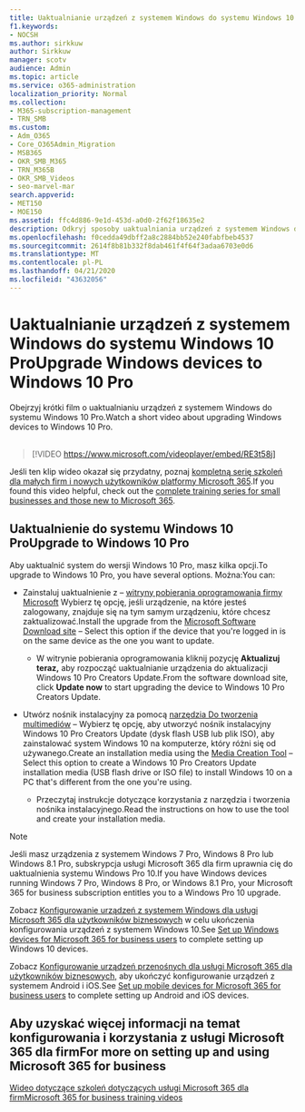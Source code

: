 ```yaml
---
title: Uaktualnianie urządzeń z systemem Windows do systemu Windows 10 Pro
f1.keywords:
- NOCSH
ms.author: sirkkuw
author: Sirkkuw
manager: scotv
audience: Admin
ms.topic: article
ms.service: o365-administration
localization_priority: Normal
ms.collection:
- M365-subscription-management
- TRN_SMB
ms.custom:
- Adm_O365
- Core_O365Admin_Migration
- MSB365
- OKR_SMB_M365
- TRN_M365B
- OKR_SMB_Videos
- seo-marvel-mar
search.appverid:
- MET150
- MOE150
ms.assetid: ffc4d886-9e1d-453d-a0d0-2f62f18635e2
description: Odkryj sposoby uaktualniania urządzeń z systemem Windows do systemu Windows 10 Pro w celu wykorzystania bardziej zaawansowanych funkcji zabezpieczeń i sieci biznesowych.
ms.openlocfilehash: f0cedda49dbff2a8c2884bb52e240fabfbeb4537
ms.sourcegitcommit: 2614f8b81b332f8dab461f4f64f3adaa6703e0d6
ms.translationtype: MT
ms.contentlocale: pl-PL
ms.lasthandoff: 04/21/2020
ms.locfileid: "43632056"
---
```

# <a name="upgrade-windows-devices-to-windows-10-pro"></a><span data-ttu-id="24e44-103">Uaktualnianie urządzeń z systemem Windows do systemu Windows 10 Pro</span><span class="sxs-lookup"><span data-stu-id="24e44-103">Upgrade Windows devices to Windows 10 Pro</span></span>

<span data-ttu-id="24e44-104">Obejrzyj krótki film o uaktualnianiu urządzeń z systemem Windows do systemu Windows 10 Pro.</span><span class="sxs-lookup"><span data-stu-id="24e44-104">Watch a short video about upgrading Windows devices to Windows 10 Pro.</span></span><br><br>

> [!VIDEO https://www.microsoft.com/videoplayer/embed/RE3t58j] 

<span data-ttu-id="24e44-105">Jeśli ten klip wideo okazał się przydatny, poznaj [kompletną serię szkoleń dla małych firm i nowych użytkowników platformy Microsoft 365](https://support.office.com/article/6ab4bbcd-79cf-4000-a0bd-d42ce4d12816).</span><span class="sxs-lookup"><span data-stu-id="24e44-105">If you found this video helpful, check out the [complete training series for small businesses and those new to Microsoft 365](https://support.office.com/article/6ab4bbcd-79cf-4000-a0bd-d42ce4d12816).</span></span>

## <a name="upgrade-to-windows-10-pro"></a><span data-ttu-id="24e44-106">Uaktualnienie do systemu Windows 10 Pro</span><span class="sxs-lookup"><span data-stu-id="24e44-106">Upgrade to Windows 10 Pro</span></span>
  
<span data-ttu-id="24e44-107">Aby uaktualnić system do wersji Windows 10 Pro, masz kilka opcji.</span><span class="sxs-lookup"><span data-stu-id="24e44-107">To upgrade to Windows 10 Pro, you have several options.</span></span> <span data-ttu-id="24e44-108">Można:</span><span class="sxs-lookup"><span data-stu-id="24e44-108">You can:</span></span>
    
- <span data-ttu-id="24e44-109">Zainstaluj uaktualnienie z &ndash; [witryny pobierania oprogramowania firmy Microsoft](https://go.microsoft.com/fwlink/?LinkID=836951 ) Wybierz tę opcję, jeśli urządzenie, na które jesteś zalogowany, znajduje się na tym samym urządzeniu, które chcesz zaktualizować.</span><span class="sxs-lookup"><span data-stu-id="24e44-109">Install the upgrade from the [Microsoft Software Download site](https://go.microsoft.com/fwlink/?LinkID=836951 ) &ndash; Select this option if the device that you're logged in is on the same device as the one you want to update.</span></span> 

    - <span data-ttu-id="24e44-110">W witrynie pobierania oprogramowania kliknij pozycję **Aktualizuj teraz,** aby rozpocząć uaktualnianie urządzenia do aktualizacji Windows 10 Pro Creators Update.</span><span class="sxs-lookup"><span data-stu-id="24e44-110">From the software download site, click **Update now** to start upgrading the device to Windows 10 Pro Creators Update.</span></span> 
    
- <span data-ttu-id="24e44-111">Utwórz nośnik instalacyjny za pomocą [narzędzia Do tworzenia multimediów](https://go.microsoft.com/fwlink/?LinkID=836960) &ndash; Wybierz tę opcję, aby utworzyć nośnik instalacyjny Windows 10 Pro Creators Update (dysk flash USB lub plik ISO), aby zainstalować system Windows 10 na komputerze, który różni się od używanego.</span><span class="sxs-lookup"><span data-stu-id="24e44-111">Create an installation media using the [Media Creation Tool](https://go.microsoft.com/fwlink/?LinkID=836960) &ndash; Select this option to create a Windows 10 Pro Creators Update installation media (USB flash drive or ISO file) to install Windows 10 on a PC that's different from the one you're using.</span></span>

    - <span data-ttu-id="24e44-112">Przeczytaj instrukcje dotyczące korzystania z narzędzia i tworzenia nośnika instalacyjnego.</span><span class="sxs-lookup"><span data-stu-id="24e44-112">Read the instructions on how to use the tool and create your installation media.</span></span> 

> [!NOTE]
> <span data-ttu-id="24e44-113">Jeśli masz urządzenia z systemem Windows 7 Pro, Windows 8 Pro lub Windows 8.1 Pro, subskrypcja usługi Microsoft 365 dla firm uprawnia cię do uaktualnienia systemu Windows Pro 10.</span><span class="sxs-lookup"><span data-stu-id="24e44-113">If you have Windows devices running Windows 7 Pro, Windows 8 Pro, or Windows 8.1 Pro, your Microsoft 365 for business subscription entitles you to a Windows Pro 10 upgrade.</span></span>
    
<span data-ttu-id="24e44-114">Zobacz [Konfigurowanie urządzeń z systemem Windows dla usługi Microsoft 365 dla użytkowników biznesowych](set-up-windows-devices.md) w celu ukończenia konfigurowania urządzeń z systemem Windows 10.</span><span class="sxs-lookup"><span data-stu-id="24e44-114">See [Set up Windows devices for Microsoft 365 for business users](set-up-windows-devices.md) to complete setting up Windows 10 devices.</span></span> 
  
<span data-ttu-id="24e44-115">Zobacz [Konfigurowanie urządzeń przenośnych dla usługi Microsoft 365 dla użytkowników biznesowych,](set-up-mobile-devices.md) aby ukończyć konfigurowanie urządzeń z systemem Android i iOS.</span><span class="sxs-lookup"><span data-stu-id="24e44-115">See [Set up mobile devices for Microsoft 365 for business users](set-up-mobile-devices.md) to complete setting up Android and iOS devices.</span></span> 
  
## <a name="for-more-on-setting-up-and-using-microsoft-365-for-business"></a><span data-ttu-id="24e44-116">Aby uzyskać więcej informacji na temat konfigurowania i korzystania z usługi Microsoft 365 dla firm</span><span class="sxs-lookup"><span data-stu-id="24e44-116">For more on setting up and using Microsoft 365 for business</span></span>

[<span data-ttu-id="24e44-117">Wideo dotyczące szkoleń dotyczących usługi Microsoft 365 dla firm</span><span class="sxs-lookup"><span data-stu-id="24e44-117">Microsoft 365 for business training videos</span></span>](https://support.office.com/article/6ab4bbcd-79cf-4000-a0bd-d42ce4d12816)
